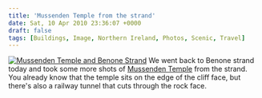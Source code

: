 ```yaml
---
title: 'Mussenden Temple from the strand'
date: Sat, 10 Apr 2010 23:36:07 +0000
draft: false
tags: [Buildings, Image, Northern Ireland, Photos, Scenic, Travel]
---
```


[![Mussenden Temple and Benone Strand](http://gerard.interwebworld.co.uk/files/2010/04/mussenden-strand.jpg)](http://gerard.interwebworld.co.uk/files/2010/04/mussenden-strand.jpg) We went back to Benone strand today and took some more shots of [Mussenden Temple](http://gerardmcgarry.com/photo/mussenden-temple) from the strand. You already know that the temple sits on the edge of the cliff face, but there's also a railway tunnel that cuts through the rock face.